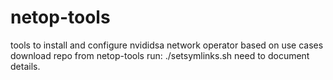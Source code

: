 # netop-tools
tools to install and configure nvididsa network operator based on use cases
download repo
from netop-tools run:
./setsymlinks.sh
need to document details.
